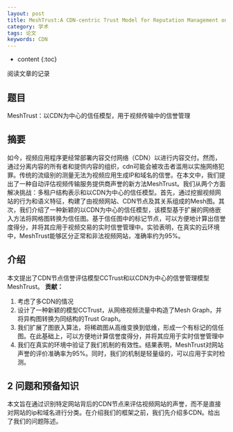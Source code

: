 ```yaml
---
layout: post
title: MeshTrust:A CDN-centric Trust Model for Reputation Management on Video Traffic 
category: 学术
tags: 论文
keywords: CDN
---
```

* content
{:toc}

阅读文章的记录

## 题目
MeshTrust：以CDN为中心的信任模型，用于视频传输中的信誉管理

## 摘要
如今，视频应用程序更经常部署内容交付网络（CDN）以进行内容交付。然而，通过分离内容的所有者和提供内容的组织，cdn可能会被攻击者滥用以实施网络犯罪。传统的流级别的测量无法为视频应用生成IP和域名的信誉。在本文中，我们提出了一种自动评估视频传输服务提供商声誉的新方法MeshTrust。我们从两个方面解决挑战：多租户结构表示和以CDN为中心的信任模型。首先，通过挖掘视频网站的行为和语义特征，构建了由视频网站、CDN节点及其关系组成的Mesh图。其次，我们介绍了一种新颖的以CDN为中心的信任模型，该模型基于扩展的网络嵌入方法将网格图转换为信任图。基于信任图中的标记节点，可以方便地计算出信誉度得分，并将其应用于视频交易的实时信誉管理中。实验表明，在真实的云环境中，MeshTrust能够区分正常和非法视频网站，准确率约为95%。

## 介绍

本文提出了CDN节点信誉评估模型CCTrust和以CDN为中心的信誉管理模型MeshTrust。
**贡献：**  
1. 考虑了多CDN的情况
2. 设计了一种新颖的模型CCTrust，从网络视频流量中构造了Mesh Graph，并将异构图转换为同结构的Trust Graph。
3. 我们扩展了图嵌入算法，将稀疏图从高维变换到低维，形成一个有标记的信任图。在此基础上，可以方便地计算信誉度得分，并将其应用于实时信誉管理中
4. 我们在真实的环境中验证了我们机制的有效性。结果表明，MeshTrust对网站声誉的评价准确率为95%。同时，我们的机制是轻量级的，可以应用于实时检测。

## 2 问题和预备知识

本文旨在通过识别特定网站背后的CDN节点来评估视频网站的声誉，而不是直接对网站的ip和域名进行分类。在介绍我们的框架之前，我们先介绍多CDN。给出了我们的问题陈述。
